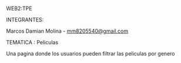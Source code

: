 WEB2:TPE

INTEGRANTES:

Marcos Damian Molina - mm8205540@gmail.com

TEMATICA : Peliculas

Una pagina donde los usuarios pueden filtrar las peliculas por genero
